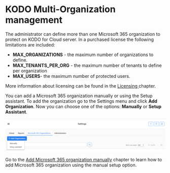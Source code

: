 # KODO Multi-Organization management

The administrator can define more than one Microsoft 365 organization to protect on KODO for Cloud server. In a purchased license the following limitations are included:

* **MAX\_ORGANIZATIONS** - the maximum number of organizations to define.
* **MAX\_TENANTS\_PER\_ORG** - the maximum number of tenants to define per organization
* **MAX\_USERS**- the maximum number of protected users.

 More information about licensing can be found in the [Licensing ]()chapter.

You can add a Microsoft 365 organization manually or using the Setup assistant. To add the organization go to the Settings menu and click **Add Organization**. Now you can choose one of the options: **Manually** or **Setup Assistant**.

![](../../.gitbook/assets/obraz%20%2818%29.png)

Go to the [Add Microsoft 365 organization manually]() chapter to learn how to add Microsoft 365 organization using the manual setup option.

